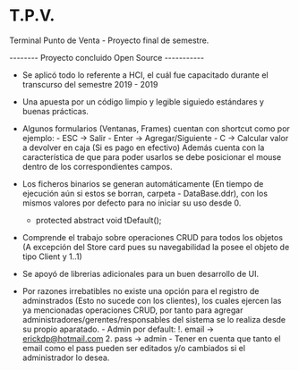 # T.P.V.
Terminal Punto de Venta - Proyecto final de semestre.

-------- Proyecto concluido Open Source -----------
- Se aplicó todo lo referente a HCI, el cuál fue capacitado durante el transcurso del semestre 2019 - 2019
- Una apuesta por un código limpio y legible siguiedo estándares y buenas prácticas.
- Algunos formularios (Ventanas, Frames) cuentan con shortcut como por ejemplo: 
      - ESC  -> Salir
      - Enter -> Agregar/Siguiente
      - C -> Calcular valor a devolver en caja (Si es pago en efectivo)
  Además cuenta con la característica de que para poder usarlos se debe posicionar el mouse dentro de los correspondientes campos. 
- Los ficheros binarios se generan automáticamente (En tiempo de ejecución aún si estos se borran, carpeta - DataBase.ddr), 
   con los mismos valores por defecto para no iniciar su uso desde 0.
   
   - protected abstract void tDefault();
   
- Comprende el trabajo sobre operaciones CRUD para todos los objetos (A excepción del Store card pues su navegabilidad la posee
  el objeto de tipo Client y 1..1)
- Se apoyó de librerias adicionales para un buen desarrollo de UI.
- Por razones irrebatibles no existe una opción para el registro de adminstrados (Esto no sucede con los clientes), los cuales ejercen 
  las ya mencionadas operaciones CRUD, por tanto para agregar administradores/gerentes/responsables del sistema se lo realiza desde 
  su propio aparatado.
      - Admin por default: !. email -> erickdp@hotmail.com
                           2. pass  -> admin
      - Tener en cuenta que tanto el email como el pass pueden ser editados y/o cambiados si el administrador lo desea.
